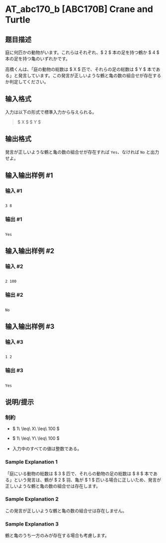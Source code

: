 # AT_abc170_b [ABC170B] Crane and Turtle

## 题目描述

[problemUrl]: https://atcoder.jp/contests/abc170/tasks/abc170_b

庭に何匹かの動物がいます。これらはそれぞれ、$ 2 $ 本の足を持つ鶴か $ 4 $ 本の足を持つ亀のいずれかです。

高橋くんは、「庭の動物の総数は $ X $ 匹で、それらの足の総数は $ Y $ 本である」と発言しています。この発言が正しいような鶴と亀の数の組合せが存在するか判定してください。

## 输入格式

入力は以下の形式で標準入力から与えられる。

> $ X $ $ Y $

## 输出格式

発言が正しいような鶴と亀の数の組合せが存在すれば `Yes`、なければ `No` と出力せよ。

## 输入输出样例 #1

### 输入 #1

```
3 8
```

### 输出 #1

```
Yes
```

## 输入输出样例 #2

### 输入 #2

```
2 100
```

### 输出 #2

```
No
```

## 输入输出样例 #3

### 输入 #3

```
1 2
```

### 输出 #3

```
Yes
```

## 说明/提示

### 制約

- $ 1\ \leq\ X\ \leq\ 100 $
- $ 1\ \leq\ Y\ \leq\ 100 $
- 入力中のすべての値は整数である。

### Sample Explanation 1

「庭にいる動物の総数は $ 3 $ 匹で、それらの動物の足の総数は $ 8 $ 本である」という発言は、鶴が $ 2 $ 羽、亀が $ 1 $ 匹いる場合に正しいため、発言が正しいような鶴と亀の数の組合せは存在します。

### Sample Explanation 2

この発言が正しいような鶴と亀の数の組合せは存在しません。

### Sample Explanation 3

鶴と亀のうち一方のみが存在する場合も考慮します。